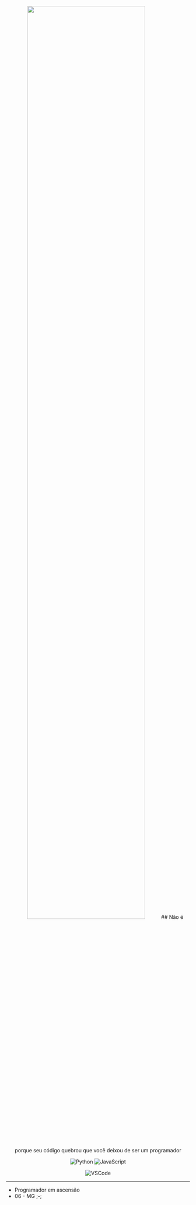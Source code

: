 <div align="center">
  
  <img width="80%" src="https://media.tenor.com/4RHvCS5ixRgAAAAC/team-fortress2-engineer-tf2.gif">
  ## Não é porque seu código quebrou que você deixou de ser um programador

  <div align='center'>

  ![Python](https://img.shields.io/badge/python-%23323330?style=for-the-badge&logo=python&logoColor=white)
  ![JavaScript](https://img.shields.io/badge/js-%23323330?style=for-the-badge&logo=javascript&logoColor=white)

 
  ![VSCode](https://img.shields.io/badge/VSCode-%23323330?style=for-the-badge&logo=vscode&logoColor=white)

  </div>

  ---

</div>

 - Programador em ascensão
 - 06 - MG ;-;
